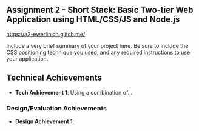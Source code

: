 ## Assignment 2 - Short Stack: Basic Two-tier Web Application using HTML/CSS/JS and Node.js
https://a2-ewerlinich.glitch.me/

Include a very brief summary of your project here. Be sure to include the CSS positioning technique you used, and any required instructions to use your application.

## Technical Achievements
- **Tech Achievement 1**: Using a combination of...

### Design/Evaluation Achievements
- **Design Achievement 1**: 
